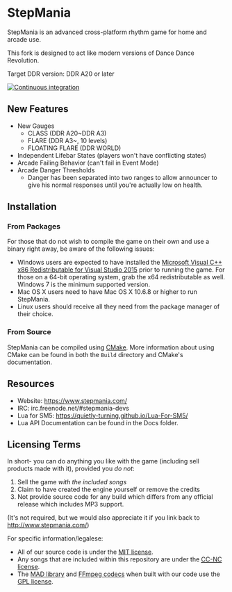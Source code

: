 StepMania
=========

StepMania is an advanced cross-platform rhythm game for home and arcade use.

This fork is designed to act like modern versions of Dance Dance Revolution.

Target DDR version: DDR A20 or later

[![Continuous integration](https://github.com/h-lunah/stepmania-ddr/workflows/Continuous%20integration/badge.svg?branch=5_1-new)](https://github.com/h-lunah/stepmania-ddr/actions?query=workflow%3A%22Continuous+integration%22+branch%3A5_1-new)

## New Features
- New Gauges
  - CLASS (DDR A20~DDR A3)
  - FLARE (DDR A3~, 10 levels)
  - FLOATING FLARE (DDR WORLD)
- Independent Lifebar States (players won't have conflicting states)
- Arcade Failing Behavior (can't fail in Event Mode)
- Arcade Danger Thresholds
  - Danger has been separated into two ranges to allow announcer to give his normal responses until you're actually low on health.

## Installation
### From Packages

For those that do not wish to compile the game on their own and use a binary right away, be aware of the following issues:

* Windows users are expected to have installed the [Microsoft Visual C++ x86 Redistributable for Visual Studio 2015](http://www.microsoft.com/en-us/download/details.aspx?id=48145) prior to running the game. For those on a 64-bit operating system, grab the x64 redistributable as well. Windows 7 is the minimum supported version.
* Mac OS X users need to have Mac OS X 10.6.8 or higher to run StepMania.
* Linux users should receive all they need from the package manager of their choice.

### From Source

StepMania can be compiled using [CMake](http://www.cmake.org/). More information about using CMake can be found in both the `Build` directory and CMake's documentation.

## Resources

* Website: https://www.stepmania.com/
* IRC: irc.freenode.net/#stepmania-devs
* Lua for SM5: https://quietly-turning.github.io/Lua-For-SM5/
* Lua API Documentation can be found in the Docs folder.

## Licensing Terms

In short- you can do anything you like with the game (including sell products made with it), provided you *do not*:

1. Sell the game *with the included songs*
2. Claim to have created the engine yourself or remove the credits
3. Not provide source code for any build which differs from any official release which includes MP3 support.

(It's not required, but we would also appreciate it if you link back to http://www.stepmania.com/)

For specific information/legalese:

* All of our source code is under the [MIT license](http://opensource.org/licenses/MIT).
* Any songs that are included within this repository are under the [<abbr title="Creative Commons Non-Commercial">CC-NC</abbr> license](https://creativecommons.org/).
* The [MAD library](http://www.underbit.com/products/mad/) and [FFmpeg codecs](https://www.ffmpeg.org/) when built with our code use the [GPL license](http://www.gnu.org).
